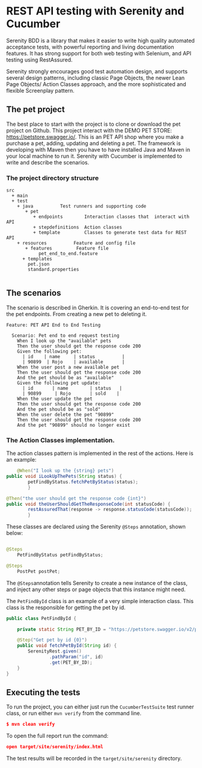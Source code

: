 # REST API testing with Serenity and Cucumber

Serenity BDD is a library that makes it easier to write high quality automated acceptance tests, with powerful reporting and living documentation features. It has strong support for both web testing with Selenium, and API testing using RestAssured.

Serenity strongly encourages good test automation design, and supports several design patterns, including classic Page Objects, the newer Lean Page Objects/ Action Classes approach, and the more sophisticated and flexible Screenplay pattern.

## The pet project
The best place to start with the project is to clone or download the pet project on Github. This project interact with the DEMO PET STORE: https://petstore.swagger.io/. This is an PET API shop where you make a purchase a pet, adding, updating and deleting a pet.
The framework is developing with Maven then you have to have installed Java and Maven in your local machine to run it.
Serenity with Cucumber is implemented to write and describe the scenarios.
### The project directory structure
```Gherkin
src
  + main
  + test
    + java          Test runners and supporting code
       + pet
          + endpoints        Interaction classes that  interact with API
          + stepdefinitions  Action classes
          + template         Classes to generate test data for REST API
    + resources          Feature and config file
       + features         Feature file
            pet_end_to_end.feature
      + templates
        pet.json
        standard.properties
             
```

## The scenarios
The scenario is described in Gherkin. It is covering an end-to-end test for the pet endpoints. From creating a new pet to deleting it.
```Gherkin
Feature: PET API End to End Testing

  Scenario: Pet end to end request testing
    When I look up the "available" pets
    Then the user should get the response code 200
    Given the following pet:
      | id    | name     | status          |
      | 90899  | Rojo    | available       |
    When the user post a new available pet
    Then the user should get the response code 200
    And the pet should be as "available"
    Given the following pet update:
      | id       | name        | status   |
      | 90899     | Rojo       | sold    |
    When the user update the pet
    Then the user should get the response code 200
    And the pet should be as "sold"
    When the user delete the pet "90899"
    Then the user should get the response code 200
    And the pet "90899" should no longer exist
```
### The Action Classes implementation.

The action classes pattern is implemented in the rest of the actions. Here is an example:

```java
    @When("I look up the {string} pets")
public void iLookUpThePets(String status) {
        petFindByStatus.fetchPetByStatus(status);
        }

@Then("the user should get the response code {int}")
public void theUserShouldGetTheResponseCode(int statusCode) {
        restAssuredThat(response -> response.statusCode(statusCode));
        }
```
These classes are declared using the Serenity `@Steps` annotation, shown below:
```java

@Steps
    PetFindByStatus petFindByStatus;

@Steps
    PostPet postPet;
```

The `@Steps`annotation tells Serenity to create a new instance of the class, and inject any other steps or page objects that this instance might need.

The `PetFindById` class is an example of a very simple interaction class. This class is the responsible for getting the pet by id.
```java
public class PetFindById {

    private static String PET_BY_ID = "https://petstore.swagger.io/v2/pet/{id}";

    @Step("Get pet by id {0}")
    public void fetchPetById(String id) {
        SerenityRest.given()
                .pathParam("id", id)
                .get(PET_BY_ID);
    }
}
```

## Executing the tests
To run the project, you can either just run the `CucumberTestSuite` test runner class, or run either `mvn verify` from the command line.

```json
$ mvn clean verify
```
To open the full report run the command:
```json
open target/site/serenity/index.html
```

The test results will be recorded in the `target/site/serenity` directory.



